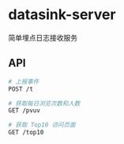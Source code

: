 # datasink-server

简单埋点日志接收服务

## API

```bash
# 上报事件
POST /t
```

```bash
# 获取每日浏览次数和人数
GET /pvuv
```

```bash
# 获取 Top10 访问页面
GET /top10
```
